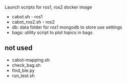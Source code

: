 Launch scripts for ros1, ros2 docker image

- cabot.sh - ros1
- cabot_ros2.sh - ros2
- db: data folder for ros1 mongodb to store use settings
- bags: utility script to plot topics in bags

## not used

- cabot-mapping.sh
- check_bag.sh
- find_ble.py
- run_test.sh
